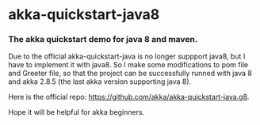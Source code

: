 # akka-quickstart-java8
### The akka quickstart demo for java 8 and maven.

Due to the official akka-quickstart-java is no longer suppport java8, but I have to implement it with java8. So I make some modifications to pom file and Greeter file, so that the project can be successfully runned with java 8 and akka 2.8.5 (the last akka version supporting java 8).

Here is the official repo: https://github.com/akka/akka-quickstart-java.g8.

Hope it will be helpful for akka beginners.
